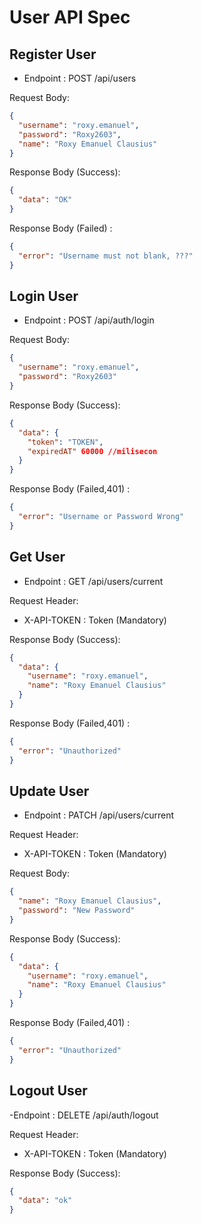 # User API Spec

## Register User

- Endpoint : POST /api/users

Request Body:

```json
{
  "username": "roxy.emanuel",
  "password": "Roxy2603",
  "name": "Roxy Emanuel Clausius"
}
```

Response Body (Success):

```json
{
  "data": "OK"
}
```

Response Body (Failed) :

```json
{
  "error": "Username must not blank, ???"
}
```

## Login User

- Endpoint : POST /api/auth/login

Request Body:

```json
{
  "username": "roxy.emanuel",
  "password": "Roxy2603"
}
```

Response Body (Success):

```json
{
  "data": {
    "token": "TOKEN",
    "expiredAT" 60000 //milisecon
  }
}
```

Response Body (Failed,401) :

```json
{
  "error": "Username or Password Wrong"
}
```

## Get User

- Endpoint : GET /api/users/current

Request Header:

- X-API-TOKEN : Token (Mandatory)

Response Body (Success):

```json
{
  "data": {
    "username": "roxy.emanuel",
    "name": "Roxy Emanuel Clausius"
  }
}
```

Response Body (Failed,401) :

```json
{
  "error": "Unauthorized"
}
```

## Update User
- Endpoint : PATCH /api/users/current

Request Header:

- X-API-TOKEN : Token (Mandatory)

Request Body: 

```json
{
  "name": "Roxy Emanuel Clausius",
  "password": "New Password"
}
```

Response Body (Success):

```json
{
  "data": {
    "username": "roxy.emanuel",
    "name": "Roxy Emanuel Clausius"
  }
}
```

Response Body (Failed,401) :

```json
{
  "error": "Unauthorized"
}
```

## Logout User

-Endpoint : DELETE /api/auth/logout


Request Header:

- X-API-TOKEN : Token (Mandatory)

Response Body (Success):

```json
{
  "data": "ok"
}
```